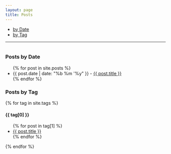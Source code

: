 ```yaml
---
layout: page
title: Posts
---
```


<ul>
  <li><a href="#Posts_by_Date"> by Date </a></li>
  <li><a href="#Posts_by_Tag"> by Tag</a></li>
</ul>

---

<div style="display: flex;">
<div style="flex: 50%;">

<h3 id="Posts_by_Date">Posts by Date</h3>
<ul>
  {% for post in site.posts %}
    <li>
      {{ post.date | date: "%b %m '%y" }} - <a href="{{ site.baserl }}{{ post.url }}">{{ post.title }}</a> 
    </li>
  {% endfor %}
</ul>

<h3 id="Posts_by_Tag">Posts by Tag</h3>
{% for tag in site.tags %}
  <h4>{{ tag[0] }}</h4>
  <ul>
    {% for post in tag[1] %}
      <li><a href="{{ post.url }}">{{ post.title }}</a></li>
    {% endfor %}
  </ul>
{% endfor %}

<!-- Splits the page into two columns, one for posts by date and posts by tag-->
<!--
<div style="display: flex;">
<div style="flex: 50%;">

<h3 id="Posts_by_Date">Posts by Date</h3>
<ul style="list-style: none; padding: 0; margin: 0;">
  {% for post in site.posts %}
    <li>
      {{ post.date | date: "%b %m '%y" }} - <a href="{{ post.url }}">{{ post.title }}</a> 
    </li>
  {% endfor %}
</ul>
</div>

<div>
  <h3 id="Posts_by_Tag">Posts by Tag</h3>
{% for tag in site.tags %}
  <h4>{{ tag[0] }}</h4>
  <ul>
    {% for post in tag[1] %}
      <li><a href="{{ post.url }}">{{ post.title }}</a></li>
    {% endfor %}
  </ul>
{% endfor %}
</div>
</div>
-->

